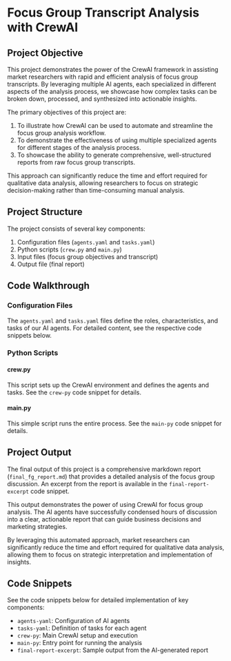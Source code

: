 # Focus Group Transcript Analysis with CrewAI

## Project Objective

This project demonstrates the power of the CrewAI framework in assisting market researchers with rapid and efficient analysis of focus group transcripts. By leveraging multiple AI agents, each specialized in different aspects of the analysis process, we showcase how complex tasks can be broken down, processed, and synthesized into actionable insights.

The primary objectives of this project are:

1. To illustrate how CrewAI can be used to automate and streamline the focus group analysis workflow.
2. To demonstrate the effectiveness of using multiple specialized agents for different stages of the analysis process.
3. To showcase the ability to generate comprehensive, well-structured reports from raw focus group transcripts.

This approach can significantly reduce the time and effort required for qualitative data analysis, allowing researchers to focus on strategic decision-making rather than time-consuming manual analysis.

## Project Structure

The project consists of several key components:

1. Configuration files (`agents.yaml` and `tasks.yaml`)
2. Python scripts (`crew.py` and `main.py`)
3. Input files (focus group objectives and transcript)
4. Output file (final report)

## Code Walkthrough

### Configuration Files

The `agents.yaml` and `tasks.yaml` files define the roles, characteristics, and tasks of our AI agents. For detailed content, see the respective code snippets below.

### Python Scripts

#### crew.py

This script sets up the CrewAI environment and defines the agents and tasks. See the `crew-py` code snippet for details.

#### main.py

This simple script runs the entire process. See the `main-py` code snippet for details.

## Project Output

The final output of this project is a comprehensive markdown report (`final_fg_report.md`) that provides a detailed analysis of the focus group discussion. An excerpt from the report is available in the `final-report-excerpt` code snippet.

This output demonstrates the power of using CrewAI for focus group analysis. The AI agents have successfully condensed hours of discussion into a clear, actionable report that can guide business decisions and marketing strategies.

By leveraging this automated approach, market researchers can significantly reduce the time and effort required for qualitative data analysis, allowing them to focus on strategic interpretation and implementation of insights.

## Code Snippets

See the code snippets below for detailed implementation of key components:

- `agents-yaml`: Configuration of AI agents
- `tasks-yaml`: Definition of tasks for each agent
- `crew-py`: Main CrewAI setup and execution
- `main-py`: Entry point for running the analysis
- `final-report-excerpt`: Sample output from the AI-generated report
